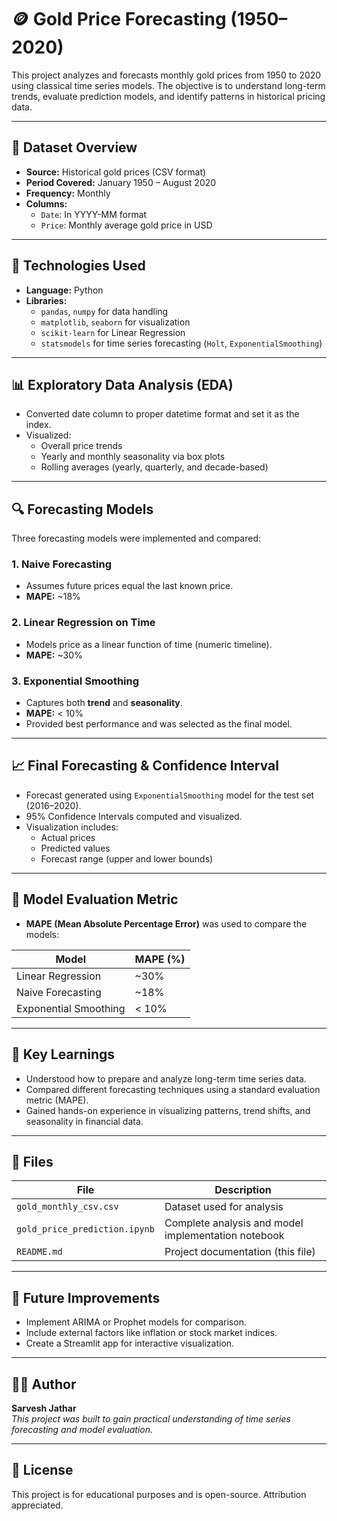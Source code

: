 # 🪙 Gold Price Forecasting (1950–2020)

This project analyzes and forecasts monthly gold prices from 1950 to 2020 using classical time series models. The objective is to understand long-term trends, evaluate prediction models, and identify patterns in historical pricing data.

---

## 📂 Dataset Overview

- **Source:** Historical gold prices (CSV format)
- **Period Covered:** January 1950 – August 2020
- **Frequency:** Monthly
- **Columns:**
  - `Date`: In YYYY-MM format
  - `Price`: Monthly average gold price in USD

---

## 🧰 Technologies Used

- **Language:** Python
- **Libraries:**  
  - `pandas`, `numpy` for data handling  
  - `matplotlib`, `seaborn` for visualization  
  - `scikit-learn` for Linear Regression  
  - `statsmodels` for time series forecasting (`Holt`, `ExponentialSmoothing`)  

---

## 📊 Exploratory Data Analysis (EDA)

- Converted date column to proper datetime format and set it as the index.
- Visualized:
  - Overall price trends
  - Yearly and monthly seasonality via box plots
  - Rolling averages (yearly, quarterly, and decade-based)

---

## 🔍 Forecasting Models

Three forecasting models were implemented and compared:

### 1. **Naive Forecasting**
- Assumes future prices equal the last known price.
- **MAPE:** ~18%

### 2. **Linear Regression on Time**
- Models price as a linear function of time (numeric timeline).
- **MAPE:** ~30%

### 3. **Exponential Smoothing**
- Captures both **trend** and **seasonality**.
- **MAPE:** < 10%
- Provided best performance and was selected as the final model.

---

## 📈 Final Forecasting & Confidence Interval

- Forecast generated using `ExponentialSmoothing` model for the test set (2016–2020).
- 95% Confidence Intervals computed and visualized.
- Visualization includes:
  - Actual prices
  - Predicted values
  - Forecast range (upper and lower bounds)

---

## 🧪 Model Evaluation Metric

- **MAPE (Mean Absolute Percentage Error)** was used to compare the models:
  
| Model                | MAPE (%) |
|---------------------|----------|
| Linear Regression    | ~30%     |
| Naive Forecasting    | ~18%     |
| Exponential Smoothing | < 10%    |

---

## 📌 Key Learnings

- Understood how to prepare and analyze long-term time series data.
- Compared different forecasting techniques using a standard evaluation metric (MAPE).
- Gained hands-on experience in visualizing patterns, trend shifts, and seasonality in financial data.

---

## 📁 Files

| File | Description |
|------|-------------|
| `gold_monthly_csv.csv` | Dataset used for analysis |
| `gold_price_prediction.ipynb` | Complete analysis and model implementation notebook |
| `README.md` | Project documentation (this file) |

---

## 🧠 Future Improvements

- Implement ARIMA or Prophet models for comparison.
- Include external factors like inflation or stock market indices.
- Create a Streamlit app for interactive visualization.

---

## 👨‍💻 Author

**Sarvesh Jathar**  
_This project was built to gain practical understanding of time series forecasting and model evaluation._

---

## 📜 License

This project is for educational purposes and is open-source. Attribution appreciated.

